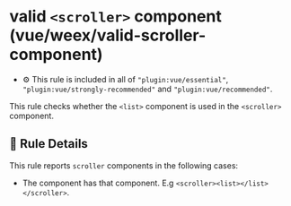 # valid `<scroller>` component (vue/weex/valid-scroller-component)

- :gear: This rule is included in all of `"plugin:vue/essential"`, `"plugin:vue/strongly-recommended"` and `"plugin:vue/recommended"`.

This rule checks whether the `<list>` component is used in the `<scroller>` component.

## :book: Rule Details

This rule reports `scroller` components in the following cases:

- The component has that component. E.g `<scroller><list></list></scroller>`.
